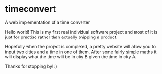 timeconvert
===========

A web implementation of a time converter

Hello world! This is my first real individual software project and most of it is just for practise rather than actually shipping a product.

Hopefully when the project is completed, a pretty website will allow you to input two cities and a time in one of them. After some fairly simple maths it will display what the time will be in city B given the time in city A.

Thanks for stopping by! :)
